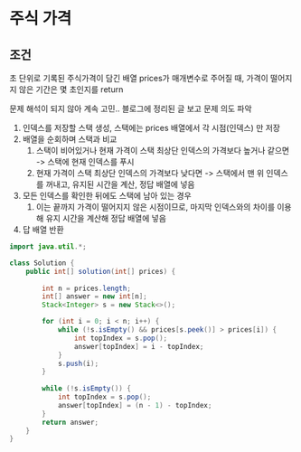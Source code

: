 # 주식 가격
## 조건
초 단위로 기록된 주식가격이 담긴 배열 prices가 매개변수로 주어질 때, 가격이 떨어지지 않은 기간은 몇 초인지를 return

문제 해석이 되지 않아 계속 고민.. 블로그에 정리된 글 보고 문제 의도 파악

1. 인덱스를 저장할 스택 생성, 스택에는 prices 배열에서 각 시점(인덱스) 만 저장
2. 배열을 순회하며 스택과 비교
    1. 스택이 비어있거나 현재 가격이 스택 최상단 인덱스의 가격보다 높거나 같으면 -> 스택에 현재 인덱스를 푸시
    2. 현재 가격이 스택 최상단 인덱스의 가격보다 낮다면 -> 스택에서 맨 위 인덱스를 꺼내고, 유지된 시간을 계산, 정답 배열에 넣음
3. 모든 인덱스를 확인한 뒤에도 스택에 남아 있는 경우
   1. 이는 끝까지 가격이 떨어지지 않은 시점이므로, 마지막 인덱스와의 차이를 이용해 유지 시간을 계산해 정답 배열에 넣음
4. 답 배열 반환

```java
import java.util.*;

class Solution {
    public int[] solution(int[] prices) {
        
        int n = prices.length;
        int[] answer = new int[n];
        Stack<Integer> s = new Stack<>();

        for (int i = 0; i < n; i++) {
            while (!s.isEmpty() && prices[s.peek()] > prices[i]) {
                int topIndex = s.pop();
                answer[topIndex] = i - topIndex;
            }
            s.push(i);
        }
        
        while (!s.isEmpty()) {
            int topIndex = s.pop();
            answer[topIndex] = (n - 1) - topIndex;
        }
        return answer;
    }
}
```
